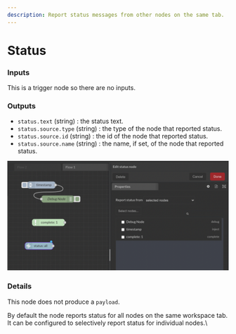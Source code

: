 ```yaml
---
description: Report status messages from other nodes on the same tab.
---
```


# Status

### Inputs

This is a trigger node so there are no inputs.

### Outputs

* `status.text` (string) : the status text.
* `status.source.type` (string) : the type of the node that reported status.
* `status.source.id` (string) : the id of the node that reported status.
* `status.source.name` (string) : the name, if set, of the node that reported status.

![](<../../../.gitbook/assets/image (21).png>)

### Details

This node does not produce a `payload`.

By default the node reports status for all nodes on the same workspace tab. It can be configured to selectively report status for individual nodes.\\
